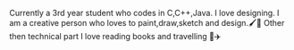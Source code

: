 Currently a 3rd year student who codes in C,C++,Java. I love designing. I am a creative person who loves to paint,draw,sketch and design.🖌️🎨 Other then technical part I love reading books and travelling 🧳✈️






